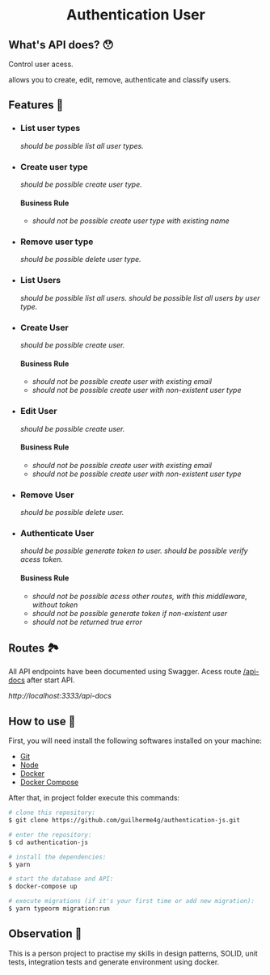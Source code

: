 <h1 align='center'> Authentication User </h1>

## What's API does? 😯 
<p> Control user acess.  </p>
<p> allows you to create, edit, remove, authenticate and classify users.  </p>

## Features 📃
- ### **List user types**
  *should be possible list all user types.*
- ### **Create user type**
  *should be possible create user type.*
  #### **Business Rule**
  - *should not be possible create user type with existing name*
- ### **Remove user type**
  *should be possible delete user type.*
- ### **List Users**
  *should be possible list all users.*
  *should be possible list all users by user type.*
- ### **Create User**
  *should be possible create user.*
  #### **Business Rule**
  - *should not be possible create user with existing email*
  - *should not be possible create user with non-existent user type*
- ### **Edit User**
  *should be possible create user.*
  #### **Business Rule**
  - *should not be possible create user with existing email*
  - *should not be possible create user with non-existent user type*
- ### **Remove User**
  *should be possible delete user.*
- ### **Authenticate User**
  *should be possible generate token to user.*
  *should be possible verify acess token.*
  #### **Business Rule**
  - *should not be possible acess other routes, with this middleware, without token*
  - *should not be possible generate token if non-existent user*
  - *should not be returned true error*

## Routes 🏞️
All API endpoints have been documented using Swagger. Acess route [/api-docs][documentation] after start API.

*http://localhost:3333/api-docs* 

## How to use 🦍
First, you will need install the following softwares installed on your machine:
- [Git][git]
- [Node][nodejs]
- [Docker][docker]
- [Docker Compose][dockercompose]

After that, in project folder execute this commands:
```bash
# clone this repository:
$ git clone https://github.com/guilherme4g/authentication-js.git

# enter the repository:
$ cd authentication-js

# install the dependencies:
$ yarn

# start the database and API:
$ docker-compose up

# execute migrations (if it's your first time or add new migration):
$ yarn typeorm migration:run
```

## Observation 👀
This is a person project to practise my skills in design patterns, SOLID, unit tests, integration tests and generate environment using docker.  

[git]: https://git-scm.com/book/en/v2/Getting-Started-Installing-Git
[nodejs]: https://nodejs.org/en/download/
[docker]: https://docs.docker.com/engine/install/
[dockercompose]: https://docs.docker.com/compose/install/
[documentation]: http://localhost:3300/api-docs